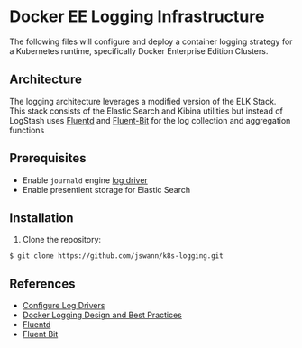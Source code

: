 # Docker EE Logging Infrastructure

The following files will configure and deploy a container logging strategy for a Kubernetes runtime, specifically Docker Enterprise Edition Clusters.

## Architecture

The logging architecture leverages a modified version of the ELK Stack. This stack consists of the Elastic Search and Kibina utilities but instead of LogStash uses [Fluentd](https://docs.fluentd.org/) and [Fluent-Bit](https://docs.fluentbit.io/manual/) for the log collection and aggregation functions

## Prerequisites

* Enable `journald` engine [log driver](https://docs.docker.com/config/containers/logging/configure/)
* Enable presentient storage for Elastic Search

## Installation

1. Clone the repository:

`$ git clone https://github.com/jswann/k8s-logging.git`

## References

* [Configure Log Drivers](https://docs.docker.com/config/containers/logging/configure/)
* [Docker Logging Design and Best Practices](https://success.docker.com/article/logging-best-practices)
* [Fluentd](https://docs.fluentd.org/)
* [Fluent Bit](https://docs.fluentbit.io/manual/)
